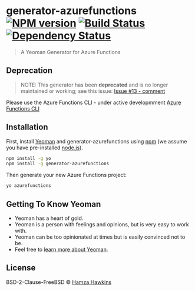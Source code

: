 # generator-azurefunctions [![NPM version][npm-image]][npm-url] [![Build Status][travis-image]][travis-url] [![Dependency Status][daviddm-image]][daviddm-url]
> A Yeoman Generator for Azure Functions


## Deprecation
> NOTE: This generator has been **deprecated** and is no longer maintained or working; see this issue: [Issue #13 - comment](https://github.com/Azure/azure-functions-cli/issues/13#issuecomment-304095909)

Please use the Azure Functions CLI - under active developmment [Azure Functions CLI](https://github.com/Azure/azure-functions-cli)

## Installation

First, install [Yeoman](http://yeoman.io) and generator-azurefunctions using [npm](https://www.npmjs.com/) (we assume you have pre-installed [node.js](https://nodejs.org/)).

```bash
npm install -g yo
npm install -g generator-azurefunctions
```

Then generate your new Azure Functions project:

```bash
yo azurefunctions
```

## Getting To Know Yeoman

 * Yeoman has a heart of gold.
 * Yeoman is a person with feelings and opinions, but is very easy to work with.
 * Yeoman can be too opinionated at times but is easily convinced not to be.
 * Feel free to [learn more about Yeoman](http://yeoman.io/).

## License

BSD-2-Clause-FreeBSD © [Hamza Hawkins]()


[npm-image]: https://badge.fury.io/js/generator-azurefunctions.svg
[npm-url]: https://npmjs.org/package/generator-azurefunctions
[travis-image]: https://travis-ci.org/hhawkins/generator-azurefunctions.svg?branch=master
[travis-url]: https://travis-ci.org/hhawkins/generator-azurefunctions
[daviddm-image]: https://david-dm.org/hhawkins/generator-azurefunctions.svg?theme=shields.io
[daviddm-url]: https://david-dm.org/hhawkins/generator-azurefunctions
